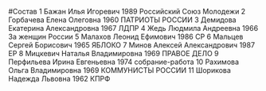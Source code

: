 #Состав
1 Бажан Илья Игоревич 1989 Российский Союз Молодежи
2 Горбачева Елена Олеговна 1960 ПАТРИОТЫ РОССИИ
3 Демидова Екатерина Александровна 1967 ЛДПР
4 Жедь Людмила Андреевна 1966 За женщин России
5 Малахов Леонид Ефимович 1986 СР
6 Мальцев Сергей Борисович 1965 ЯБЛОКО
7 Минов Алексей Александрович 1987 ЕР
8 Мицкевич Наталья Владимировна 1969 ПРАВОЕ ДЕЛО
9 Перфильева Ирина Евгеньевна 1974 собрание-работа
10 Рахимова Ольга Владимировна 1969 КОММУНИСТЫ РОССИИ
11 Шорикова Надежда Львовна 1962 КПРФ
